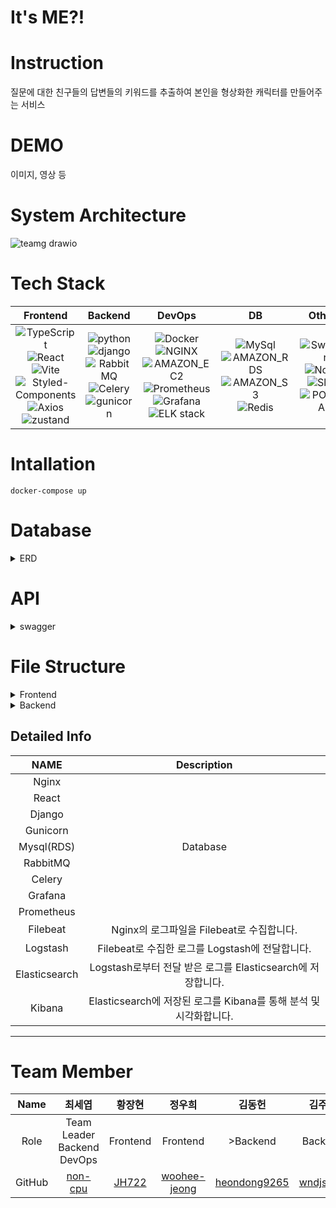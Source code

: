 # It's ME?!
# Instruction
질문에 대한 친구들의 답변들의 키워드를 추출하여 본인을 형상화한 캐릭터를 만들어주는 서비스

# DEMO
이미지, 영상 등

# System Architecture
![teamg drawio](https://github.com/2023-Summer-Bootcamp-Team-G/backend/assets/91904079/744d5aee-edbe-4a1d-848a-4d27c21aed5a)

# Tech Stack


| Frontend | Backend | DevOps | DB | Others |
| :---: | :---: | :---: | :---: | :---: |
|![TypeScript](https://img.shields.io/badge/TypeScript-3178C6?style=for-the-badge&logo=TypeScript&logoColor=white)<br> ![React](https://img.shields.io/badge/React-61DAFB?style=for-the-badge&logo=React&logoColor=white)<br> ![Vite](https://img.shields.io/badge/vite-646CFF?style=for-the-badge&logo=vite&logoColor=white)<br> ![Styled-Components](https://img.shields.io/badge/Styled_Components-DB7093?style=for-the-badge&logo=Styledcomponents&logoColor=white)<br>![Axios](https://img.shields.io/badge/Axios-5A29E4?style=for-the-badge&logo=Axios&logoColor=white)<br>![zustand](https://img.shields.io/badge/zustand-ECD53F?style=for-the-badge&logo=zustand&logoColor=white)|![python](https://img.shields.io/badge/python-3776AB?style=for-the-badge&logo=python&logoColor=white)<br> ![django](https://img.shields.io/badge/django-092E20?style=for-the-badge&logo=django&logoColor=white)<br> ![RabbitMQ](https://img.shields.io/badge/RabbitMQ-FF6600?style=for-the-badge&logo=RabbitMQ&logoColor=white)<br> ![Celery](https://img.shields.io/badge/Celery-37814A?style=for-the-badge&logo=Celery&logoColor=white)<br> ![gunicorn](https://img.shields.io/badge/gunicorn-499848?style=for-the-badge&logo=gunicorn&logoColor=white)<br>|![Docker](https://img.shields.io/badge/Docker-2496ED?style=for-the-badge&logo=Docker&logoColor=white)<br> ![NGINX](https://img.shields.io/badge/NGINX-009639?style=for-the-badge&logo=NGINX&logoColor=white)<br> ![AMAZON_EC2](https://img.shields.io/badge/AMAZON_EC2-FF9900?style=for-the-badge&logo=AMAZONEC2&logoColor=white)<br>![Prometheus](https://img.shields.io/badge/Prometheus-E6522C?style=for-the-badge&logo=Prometheus&logoColor=white)<br> ![Grafana](https://img.shields.io/badge/Grafana-F46800?style=for-the-badge&logo=Grafana&logoColor=white)<br>![ELK stack](https://img.shields.io/badge/ELK_stack-005571?style=for-the-badge&logo=Elastic&logoColor=white)|![MySql](https://img.shields.io/badge/MySql-4479A1?style=for-the-badge&logo=MySql&logoColor=white)<br> ![AMAZON_RDS](https://img.shields.io/badge/AMAZON_RDS-527FFF?style=for-the-badge&logo=AMAZONRDS&logoColor=white)<br> ![AMAZON_S3](https://img.shields.io/badge/AMAZON_S3-569A31?style=for-the-badge&logo=AMAZONS3&logoColor=white)<br> ![Redis](https://img.shields.io/badge/Redis-DC382D?style=for-the-badge&logo=Redis&logoColor=white)<br>|![Swagger](https://img.shields.io/badge/Swagger-85EA2D?style=for-the-badge&logo=Swagger&logoColor=white)<br>![Notion](https://img.shields.io/badge/Notion-000000?style=for-the-badge&logo=Notion&logoColor=white)<br>![Slack](https://img.shields.io/badge/Slack-4A154B?style=for-the-badge&logo=Slack&logoColor=white)<br>![POSTMAN](https://img.shields.io/badge/POSTMAN-FF6C37?style=for-the-badge&logo=POSTMAN&logoColor=white)<br>

# Intallation
```
docker-compose up
```
# Database
<details><summary>ERD
</summary>
<img src=https://github.com/2023-Summer-Bootcamp-Team-G/backend/assets/91904079/c2c0fbac-7ee4-451d-bcee-016cd8973df8
/>
</details>

# API
<details><summary>swagger
</summary>
<img src=
/>
</details>

# File Structure
<details><summary>Frontend
</summary>
<code>react</code>
</details>
<details><summary>Backend
</summary>
<code>django</code>
</details>

## Detailed Info
**NAME** | **Description**
:---:|:---:
Nginx |  | 
React |  | 
Django |  | 
Gunicorn | |
Mysql(RDS) | Database | 
RabbitMQ |  | 
Celery |  | 
Grafana |  | 
Prometheus |  | 
Filebeat | Nginx의 로그파일을 Filebeat로 수집합니다. | 
Logstash | Filebeat로 수집한 로그를 Logstash에 전달합니다. |
Elasticsearch | Logstash로부터 전달 받은 로그를 Elasticsearch에 저장합니다. | 
Kibana | Elasticsearch에 저장된 로그를 Kibana를 통해 분석 및 시각화합니다. | 
***

# Team Member


| Name | 최세엽 | 황장현 | 정우희 | 김동헌 | 김주언 | 이지은 |
| :---: | :---: | :---: | :---: | :---: | :---: | :---: |
| Role | Team Leader</br>Backend</br>DevOps| Frontend | Frontend | >Backend | Backend | Frontend |
| GitHub | [non-cpu](https://github.com/non-cpu) | [JH722](https://github.com/JH722) | [woohee-jeong](https://github.com/woohee-jeong) | [heondong9265](https://github.com/heondong9265) | [wndjs803](https://github.com/wndjs803) | [egg-silver](https://github.com/egg-silver) |
